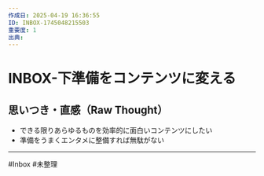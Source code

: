 ```yaml
---
作成日: 2025-04-19 16:36:55
ID: INBOX-1745048215503
重要度: 1
出典:
---
```


# INBOX-下準備をコンテンツに変える

## 思いつき・直感（Raw Thought）

- できる限りあらゆるものを効率的に面白いコンテンツにしたい
- 準備をうまくエンタメに整備すれば無駄がない

---
#Inbox #未整理 